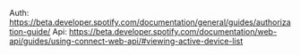
Auth:
https://beta.developer.spotify.com/documentation/general/guides/authorization-guide/
Api:
https://beta.developer.spotify.com/documentation/web-api/guides/using-connect-web-api/#viewing-active-device-list